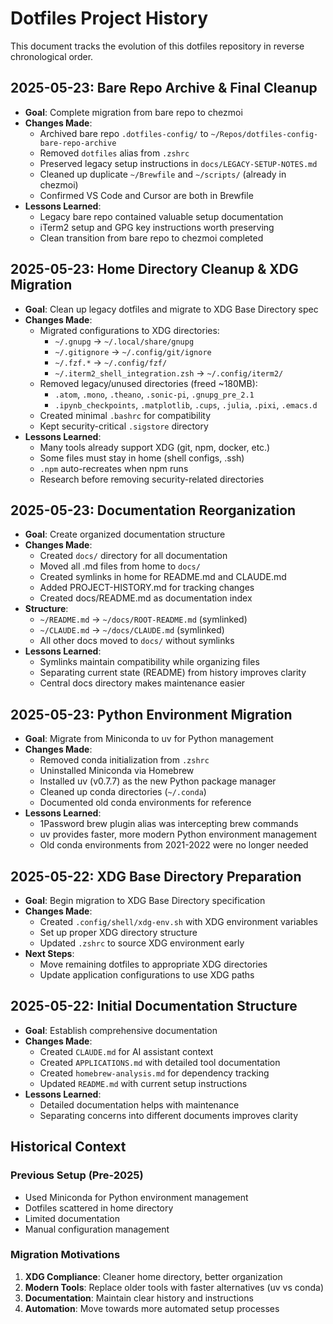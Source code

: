 # Dotfiles Project History

This document tracks the evolution of this dotfiles repository in reverse chronological order.

## 2025-05-23: Bare Repo Archive & Final Cleanup
- **Goal**: Complete migration from bare repo to chezmoi
- **Changes Made**:
  - Archived bare repo `.dotfiles-config/` to `~/Repos/dotfiles-config-bare-repo-archive`
  - Removed `dotfiles` alias from `.zshrc`
  - Preserved legacy setup instructions in `docs/LEGACY-SETUP-NOTES.md`
  - Cleaned up duplicate `~/Brewfile` and `~/scripts/` (already in chezmoi)
  - Confirmed VS Code and Cursor are both in Brewfile
- **Lessons Learned**:
  - Legacy bare repo contained valuable setup documentation
  - iTerm2 setup and GPG key instructions worth preserving
  - Clean transition from bare repo to chezmoi completed

## 2025-05-23: Home Directory Cleanup & XDG Migration
- **Goal**: Clean up legacy dotfiles and migrate to XDG Base Directory spec
- **Changes Made**:
  - Migrated configurations to XDG directories:
    - `~/.gnupg` → `~/.local/share/gnupg`
    - `~/.gitignore` → `~/.config/git/ignore`
    - `~/.fzf.*` → `~/.config/fzf/`
    - `~/.iterm2_shell_integration.zsh` → `~/.config/iterm2/`
  - Removed legacy/unused directories (freed ~180MB):
    - `.atom`, `.mono`, `.theano`, `.sonic-pi`, `.gnupg_pre_2.1`
    - `.ipynb_checkpoints`, `.matplotlib`, `.cups`, `.julia`, `.pixi`, `.emacs.d`
  - Created minimal `.bashrc` for compatibility
  - Kept security-critical `.sigstore` directory
- **Lessons Learned**:
  - Many tools already support XDG (git, npm, docker, etc.)
  - Some files must stay in home (shell configs, .ssh)
  - `.npm` auto-recreates when npm runs
  - Research before removing security-related directories

## 2025-05-23: Documentation Reorganization
- **Goal**: Create organized documentation structure
- **Changes Made**:
  - Created `docs/` directory for all documentation
  - Moved all .md files from home to `docs/`
  - Created symlinks in home for README.md and CLAUDE.md
  - Added PROJECT-HISTORY.md for tracking changes
  - Created docs/README.md as documentation index
- **Structure**:
  - `~/README.md` → `~/docs/ROOT-README.md` (symlinked)
  - `~/CLAUDE.md` → `~/docs/CLAUDE.md` (symlinked)
  - All other docs moved to `docs/` without symlinks
- **Lessons Learned**:
  - Symlinks maintain compatibility while organizing files
  - Separating current state (README) from history improves clarity
  - Central docs directory makes maintenance easier

## 2025-05-23: Python Environment Migration
- **Goal**: Migrate from Miniconda to uv for Python management
- **Changes Made**:
  - Removed conda initialization from `.zshrc`
  - Uninstalled Miniconda via Homebrew
  - Installed uv (v0.7.7) as the new Python package manager
  - Cleaned up conda directories (`~/.conda`)
  - Documented old conda environments for reference
- **Lessons Learned**:
  - 1Password brew plugin alias was intercepting brew commands
  - uv provides faster, more modern Python environment management
  - Old conda environments from 2021-2022 were no longer needed

## 2025-05-22: XDG Base Directory Preparation
- **Goal**: Begin migration to XDG Base Directory specification
- **Changes Made**:
  - Created `.config/shell/xdg-env.sh` with XDG environment variables
  - Set up proper XDG directory structure
  - Updated `.zshrc` to source XDG environment early
- **Next Steps**:
  - Move remaining dotfiles to appropriate XDG directories
  - Update application configurations to use XDG paths

## 2025-05-22: Initial Documentation Structure
- **Goal**: Establish comprehensive documentation
- **Changes Made**:
  - Created `CLAUDE.md` for AI assistant context
  - Created `APPLICATIONS.md` with detailed tool documentation
  - Created `homebrew-analysis.md` for dependency tracking
  - Updated `README.md` with current setup instructions
- **Lessons Learned**:
  - Detailed documentation helps with maintenance
  - Separating concerns into different documents improves clarity

## Historical Context

### Previous Setup (Pre-2025)
- Used Miniconda for Python environment management
- Dotfiles scattered in home directory
- Limited documentation
- Manual configuration management

### Migration Motivations
1. **XDG Compliance**: Cleaner home directory, better organization
2. **Modern Tools**: Replace older tools with faster alternatives (uv vs conda)
3. **Documentation**: Maintain clear history and instructions
4. **Automation**: Move towards more automated setup processes